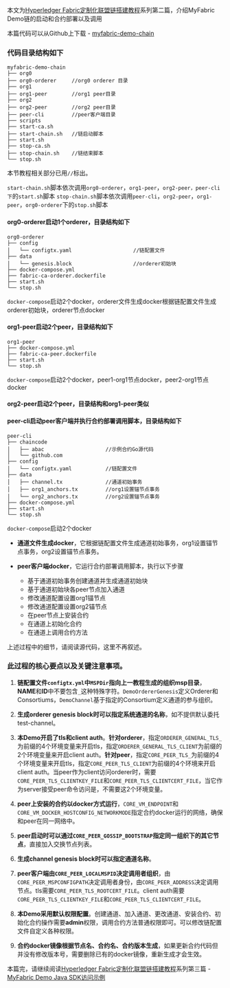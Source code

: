 本文为[Hyperledger Fabric定制化联盟链搭建教程](https://github.com/57blocks/blockchain-articles/blob/master/docs/Hyperledger%20Fabric%E5%BC%80%E5%8F%91/Hyperledger%20Fabric%E5%AE%9A%E5%88%B6%E5%8C%96%E8%81%94%E7%9B%9F%E9%93%BE%E6%90%AD%E5%BB%BA%E6%95%99%E7%A8%8B.md)系列第二篇，介绍MyFabric Demo链的启动和合约部署以及调用

本篇代码可以从Github上下载 - [myfabric-demo-chain](https://github.com/fftt2017/myfabric-demo-chain)

### 代码目录结构如下

```
myfabric-demo-chain
├── org0                  
├── org0-orderer     //org0 orderer 目录
├── org1                
├── org1-peer        //org1 peer目录
├── org2                  
├── org2-peer        //org2 peer目录
├── peer-cli         //peer客户端目录
├── scripts
├── start-ca.sh         
├── start-chain.sh   //链启动脚本
├── start.sh
├── stop-ca.sh         
├── stop-chain.sh    //链结束脚本
└── stop.sh
```

本节教程相关部分已用`//`标出。

`start-chain.sh`脚本依次调用`org0-orderer`，`org1-peer`，`org2-peer，peer-cli下`的`start.sh`脚本
`stop-chain.sh`脚本依次调用`peer-cli`，`org2-peer`，`org1-peer`，`org0-orderer`下的`stop.sh`脚本

#### org0-orderer启动1个orderer，目录结构如下

```
org0-orderer
├── config
│   └── configtx.yaml                    //链配置文件
├── data
│   └── genesis.block                    //orderer初始块
├── docker-compose.yml
├── fabric-ca-orderer.dockerfile
├── start.sh
└── stop.sh
```

`docker-compose`启动2个docker，orderer文件生成docker根据链配置文件生成orderer初始块，orderer节点docker

#### org1-peer启动2个peer，目录结构如下

```
org1-peer
├── docker-compose.yml
├── fabric-ca-peer.dockerfile
├── start.sh
└── stop.sh
```

`docker-compose`启动2个docker，peer1-org1节点docker，peer2-org1节点docker

#### org2-peer启动2个peer，目录结构和org1-peer类似

#### peer-cli启动peer客户端并执行合约部署调用脚本，目录结构如下

```
peer-cli
├── chaincode
│   ├── abac                    //示例合约Go源代码
│   └── github.com
├── config
│   └── configtx.yaml           //链配置文件
├── data
│   ├── channel.tx              //通道初始事务
│   ├── org1_anchors.tx         //org1设置锚节点事务
│   └── org2_anchors.tx         //org2设置锚节点事务
├── docker-compose.yml
├── start.sh
└── stop.sh
```

`docker-compose`启动2个docker

- **通道文件生成docker**，它根据链配置文件生成通道初始事务，org1设置锚节点事务，org2设置锚节点事务。

- **peer客户端docker**，它运行合约部署调用脚本，执行以下步骤

	+ 基于通道初始事务创建通道并生成通道初始块
	+ 基于通道初始块各peer节点加入通道
	+ 修改通道配置设置org1锚节点
	+ 修改通道配置设置org2锚节点
	+ 在peer节点上安装合约
	+ 在通道上初始化合约
	+ 在通道上调用合约方法

上述过程中的细节，请阅读源代码，这里不再叙述。

### 此过程的核心要点以及关键注意事项。

1. **链配置文件`configtx.yml`中`MSPDir`指向上一教程生成的组织msp目录**，**NAME**和**ID**中不要包含`_`这种特殊字符。`DemoOrdererGenesis`定义Orderer和Consortiums，`DemoChannel`基于指定的Consortium定义通道的参与组织。

2. **生成orderer genesis block时可以指定系统通道的名称**，如不提供默认委托test-channel。

3. **本Demo开启了tls和client auth**。**针对orderer**，指定`ORDERER_GENERAL_TLS_`为前缀的4个环境变量来开启tls，指定`ORDERER_GENERAL_TLS_CLIENT`为前缀的2个环境变量来开启client auth。**针对peer**，指定`CORE_PEER_TLS_`为前缀的4个环境变量来开启tls，指定`CORE_PEER_TLS_CLIENT`为前缀的4个环境来开启client auth。当peer作为client访问orderer时，需要`CORE_PEER_TLS_CLIENTKEY_FILE`和`CORE_PEER_TLS_CLIENTCERT_FILE`，当它作为server接受peer命令访问是，不需要这2个环境变量。

4. **peer上安装的合约以docker方式运行**，`CORE_VM_ENDPOINT`和`CORE_VM_DOCKER_HOSTCONFIG_NETWORKMODE`指定合约docker运行的网络，确保和peer在同一网络中。

5. **peer启动时可以通过`CORE_PEER_GOSSIP_BOOTSTRAP`指定同一组织下的其它节点**，直接加入交换节点列表。

6. **生成channel genesis block时可以指定通道名称**。

7. **peer客户端由`CORE_PEER_LOCALMSPID`决定调用者组织**，由`CORE_PEER_MSPCONFIGPATH`决定调用者身份，由`CORE_PEER_ADDRESS`决定调用节点。tls需要`CORE_PEER_TLS_ROOTCERT_FILE`。client auth需要`CORE_PEER_TLS_CLIENTKEY_FILE`和`CORE_PEER_TLS_CLIENTCERT_FILE`。

8. **本Demo采用默认权限配置**。创建通道、加入通道、更改通道、安装合约、初始化合约操作需要**admin**权限，调用合约方法普通权限即可。可以修改链配置文件自定义各种权限。

9. **合约docker镜像根据节点名、合约名、合约版本生成**，如果更新合约代码但并没有修改版本号，需要删除已有的docker镜像，重新生成才会生效。

本篇完，请继续阅读[Hyperledger Fabric定制化联盟链搭建教程](https://github.com/57blocks/blockchain-articles/blob/master/docs/Hyperledger%20Fabric%E5%BC%80%E5%8F%91/Hyperledger%20Fabric%E5%AE%9A%E5%88%B6%E5%8C%96%E8%81%94%E7%9B%9F%E9%93%BE%E6%90%AD%E5%BB%BA%E6%95%99%E7%A8%8B.md)系列第三篇 - [MyFabric Demo Java SDK访问示例](https://github.com/57blocks/blockchain-articles/blob/master/docs/Hyperledger%20Fabric%E5%BC%80%E5%8F%91/MyFabric%20Demo%20Java%20SDK%E8%AE%BF%E9%97%AE%E7%A4%BA%E4%BE%8B.md)

